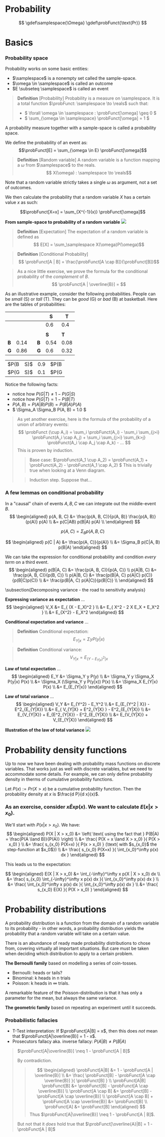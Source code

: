 # Probability

$$
\gdef\samplespace{\Omega}
\gdef\probFunct{\text{Pr}}
$$

# Basics

### Probability space

Probability works on some basic entities:
- $\samplespace$ is a nonempty set called the sample-space. 
- $\omega \in \samplespace$ is called an outcome
- $E \subseteq \samplespace$ is called an event



> **Definition** [Probability]
> Probability is a measure on \samplespace. It is a total function $\probFunct: \samplespace \to \reals$ such that:    
> - $ \forall \omega \in \samplespace : \probFunct[\omega] \geq 0 $
> - $ \sum_{\omega \in \samplespace} \probFunct[\omega] = 1 $
    


A probability measure together with a sample-space is called a probability space. 


We define the probability of an event as: 
$$\probFunct[E] = \sum_{\omega \in E} \probFunct[\omega]$$

> **Definition** [Random variable]
> A random variable is a function mapping a $\omega$ from $\samplespace$  to the reals. 
> $$ X(\omega) : \samplespace \to \reals$$

Note that a random variable strictly takes a single $\omega$ as argument, not a set of outcomes. 

We then calculate the probability that a random variable $X$ has a certain value $x$ as such: 

$$\probFunct[X=x] = \sum_{X^{-1}(x)} \probFunct[\omega]$$


**From sample-space to probability of a random variable**
<img src="images/prob.png">



> **Definition** [Expectation]
> The expectation of a random variable is defined as 
> $$ E[X] = \sum_\samplespace X(\omega)P(\omega)$$ 


> **Definition** [Conditional Probability]
> $$ \probFunct[A | B] = \frac{\probFunct[A \cap B]}{\probFunct[B]}$$


> As a nice little exercise, we prove the formula for the conditional probability of the *complement* of $B$.
>    $$ \probFunct[A | \overline{B}] = $$




As an illustrative example, consider the following probabilities. People can be *small* (S) or *tall* (T). They can be *good* (G) or *bad* (B) at basketball.
Here are the tables of probabilities:


|     |      |  |     |**S**  |**T**|
|-----|------|--|-----|------ |-----|
|     |      |  |     | 0.6   | 0.4 |
|     |      |  |     |       |     |
|     |      |  |     |**S**  |**T**|
|**B**| 0.14 |  |**B**| 0.54  | 0.08|
|**G**| 0.86 |  |**G**| 0.6   | 0.32|


|          |     |          |     |
|----------|-----|----------|-----|
| $P(B|S)$ | 0.9 | $P(B|T)$ | 0.8 | 
| $P(G|S)$ | 0.1 | $P(G|T)$ | 0.2 | 


Notice the following facts:
- notice how $P(G|T) \neq 1 - P(G|S)$
- notice how $P(G|T) = 1 - P(B|T)$
- $P(A, B) = P(A|B) P(B) = P(B|A) P(A)$
- $ \Sigma_A \Sigma_B P(A, B) = 1.0 $


>As yet another exercise, here is the formula of the probability of a union of arbitrary events: 
>    $$ \probFunct (\cup A_i) = \sum_i \probFunct(A_i) 
            - \sum_i \sum_{j>i} \probFunct(A_i \cap A_j) 
            + \sum_i \sum_{j>i} \sum_{k>j} \probFunct(A_i \cap A_j \cap A_k) 
            - ...  $$
>  This is proven by induction. 
>> Base case:
>> $\probFunct(A_1 \cup A_2) = \probFunct(A_1) + \probFunct(A_2) - \probFunct(A_1 \cap A_2) $
>> This is trivially true when looking at a Venn diagram. 
>
>> Induction step. Suppose that... 
    

### A few lemmas on conditional probability <a id="condPropLemmas"></a>

In a "causal" chain of events $A, B, C$ we can integrate out the middle-event $B$.
$$
    \begin{aligned}
        p(A, B, C)  &= \frac{p(A, B, C)}{p(A, B)} \frac{p(A, B)}{p(A)} p(A) \\
                    &= p(C|AB) p(B|A) p(A) \\
    \end{aligned}
$$

$$
    p(A, C) = \Sigma_B p(A, B, C)
$$

$$
    \begin{aligned}
            p(C | A) &= \frac{p(A, C)}{p(A)} \\
                     &= \Sigma_B p(C|A, B) p(B|A)
    \end{aligned}
$$

We can take the expression for conditional probability and condition *every term* on a third event.
$$
    \begin{aligned}
        p(B|A, C) &= \frac{p(A, B, C)}{p(A, C)} \\
        p(A|B, C) &= \frac{p(A, B, C)}{p(B, C)} \\
        p(A|B, C) &= \frac{p(B|A, C) p(A|C) p(C)}{p(B|C)p(C)} \\
                  &= \frac{p(B|A, C) p(A|C)}{p(B|C)} \\
    \end{aligned}
$$


\subsection{Decomposing variance - the road to sensitivity analysis}

**Expressing variance as expectation** ...
$$
    \begin{aligned}
        V_X &= E_{ (X - E_X)^2 } \\
            &= E_{ X^2 - 2 X E_X + E_X^2 } \\
            &= E_{X^2} - E_X^2
    \end{aligned}
$$

**Conditional expectation and variance** ...

> **Definition**  <a id="conditionalExpectation"></a>
> Conditional expectation:
> $$ E_{Y|x} = \Sigma y P(y|x) $$


> **Definition**  <a id="conditionalVariance"></a>
> Conditional variance: 
> $$ V_{Y|x} = E_{(Y - E_{Y|x})^2 | x} $$ 


**Law of total expectation** ... <a id="lawOfTotalExpectation"></a>
$$ 
    \begin{aligned}
        E_Y &= \Sigma_Y y P(y) \\
            &= \Sigma_Y y \Sigma_X P(y|x) P(x) \\
            &= \Sigma_X (\Sigma_Y y P(y|x)) P(x) \\
            &= \Sigma_X E_{Y|x} P(x) \\
            &= E_{E_{Y|x}}
    \end{aligned}
$$

**Law of total variance** ...<a id="lawOfTotalVariance"></a>
$$ 
    \begin{aligned}
        V_Y &= E_{Y^2} - E_Y^2 \\
            &= E_{E_{Y^2 | X}} - E^2_{E_{Y|X}} \\
            &= E_{  V_{Y|X} + E^2_{Y|X}  } - E^2_{E_{Y|X}} \\
            &= E_{V_{Y|X}} + E_{E^2_{Y|X}} - E^2_{E_{Y|X}} \\
            &= E_{V_{Y|X}} + V_{E_{Y|X}}
    \end{aligned}
$$


**Illustration of the law of total variance**
          <img src="images/law_of_total_variance.jpg">

 
 
# Probability density functions
Up to now we have been dealing with probability mass functions on discrete variables.
That works just as well with discrete variables, but we need to accommodate some details.
For example, we can only define probability density in therms of cumulative probability functions.

Let $P(x) := Pr(X > x)$ be a cumulative probability function.
Then the probability density at $x$ is $\frac{d P}{d x}(x)$.

### As an exercise, consider $x \tilde Exp(x)$. We want to calculate $E(x | x > x_0)$. 
We'll start with $P(x | x > x_0)$.
We have:
$$
    \begin{aligned}
        P(X | X > x_0) &= \left( \text{ using the fact that } P(B|A) = \frac{P(A \land B)}{P(A)} \right) \\
                          &= \frac{ P(X = x \land X > x_0) }{ P(X > x_0) } \\
                          &= \frac{ s_{x_0} P(X=x) }{ P(x > x_0) }  (\text{ with $s_{x_0}$ the step-function at $x_0$}) \\
                          &= \frac{ s_{x_0} P(X=x) }{ \int_{x_0}^\infty p(x) dx }
    \end{aligned}
$$

This leads us to the expectation:

$$
    \begin{aligned}
        E(X | X > x_0)  &= \int_{-\infty}^\infty x p(X | X > x_0) dx \\
                        &= \frac{ s_{x_0} \int_{-\infty}^\infty x p(x) dx }{ \int_{x_0}^\infty p(x) dx } \\
                        &= \frac{ \int_{x_0}^\infty x p(x) dx }{ \int_{x_0}^\infty p(x) dx } \\
                        &= \frac{ s_{x_0} E(X) }{ P(X > x_0) } 
    \end{aligned}
$$


# Probability distributions

A probability distribution is a function from the domain of a random variable to its probability - in other words, a probability distribution yields the probability that a random variable will take on a certain value. 

There is an abundance of ready made probability distributions to chose from, covering virtually all important situations. But care must be taken when deciding which distribution to apply to a certain problem. 

**The Bernoulli family** based on modelling a series of coin-tosses.

 - Bernoulli: heads or tails?
 - Binominal: k heads in n trials
 - Poisson: k heads in $\infty$ trials. 

A remarkable feature of the Poisson-distribution is that it has only a parameter for the mean, but always the same variance.

**The geometric family** based on repeating an experiment until it succeeds. 



### Probabilistic fallacies

- T-Test interpretation: If $\probFunct[A|B] = x$, then this does *not* mean that $\probFunct[A|\overline{B}] = 1 - x$.
- Prosecutors fallacy aka. inverse fallacy: $P(A|B) \neq P(B|A)$


> $\probFunct[A|\overline{B}] \neq 1 - \probFunct[A | B]$
>
> By contradiction. 
>>    $$
>>        \begin{aligned}
>>           \probFunct[A|B]                 &= 1 - \probFunct[A | \overline{B}] \\
>>                                           &= \frac{  \probFunct[B] - \probFunct[A \cap \overline{B}]  }{  \probFunct[B]  }  \\
>>           \probFunct[A|B] \probFunct[B]   &=         \probFunct[B] - \probFunct[A \cap \overline{B}] \\
>>           \probFunct[A \cap B]   &= \probFunct[B] - \probFunct[A \cap \overline{B}] \\
>>           \probFunct[A \cap B] + \probFunct[A \cap \overline{B}]  &= \probFunct[B] \\
>>           \probFunct[A] &= \probFunct[B]
>>        \end{aligned}
>>    $$
> Thus $\probFunct[A|\overline{B}] \neq 1 - \probFunct[A | B]$.
>
> But not that it *does* hold true that $\probFunct[\overline{A}|B] = 1 - \probFunct[A | B]$


